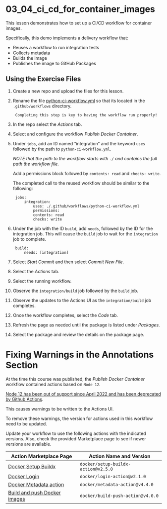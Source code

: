 # 03_04_ci_cd_for_container_images
This lesson demonstrates how to set up a CI/CD workflow for container images.

Specifically, this demo implements a delivery workflow that:
- Reuses a workflow to run integration tests
- Collects metadata
- Builds the image
- Publishes the image to GitHub Packages

## Using the Exercise Files
1. Create a new repo and upload the files for this lesson.
1. Rename the file [python-ci-workflow.yml](../../.github/workflows/python-ci-workflow.yml) so that its located in the `.github/workflows` directory.

        Completing this step is key to having the workflow run properly!

1. In the repo select the *Actions* tab.
1. Select and configure the workflow *Publish Docker Container*.
1. Under `jobs`, add an ID named “integration” and the keyword `uses` followed by the path to `python-ci-workflow.yml`.

    _NOTE that the path to the workflow starts with `./` and contains the full path the workflow file._

    Add a permissions block followed by `contents: read` and `checks: write`.

    The completed call to the reused workflow should be similar to the following:


        jobs:
            integration:
                uses: ./.github/workflows/python-ci-workflow.yml
                permissions:
                contents: read
                checks: write

1. Under the job with the ID `build`, add `needs`, followed by the ID for the integration job.  This will cause the `build` job to wait for the `integration` job to complete.

        build:
            needs: [integration]

1. Select *Start Commit* and then select *Commit New File*.
1. Select the *Actions* tab.
1. Select the running workflow.
1. Observe the `integration/build` job followed by the `build` job.
1. Observe the updates to the Actions UI as the `integration/build` job completes.
1. Once the workflow completes, select the *Code* tab.
1. Refresh the page as needed until the package is listed under *Packages*.
1. Select the package and review the details on the package page.

# Fixing Warnings in the Annotations Section
At the time this course was published, the *Publish Docker Container* workflow contained actions based on `Node 12`.

[Node 12 has been out of support since April 2022 and has been deprecated by Github Actions](https://github.blog/changelog/2022-09-22-github-actions-all-actions-will-begin-running-on-node16-instead-of-node12/).

This causes warnings to be written to the Actions UI.

To remove these warnings, the version for actions used in this workflow need to be updated.

Update your workflow to use the following actions with the indicated versions.  Also, check the provided Marketplace page to see if newer versions are available.

|Action Marketplace Page|Action Name and Version|
|--|--|
|[Docker Setup Buildx](https://github.com/marketplace/actions/docker-setup-buildx)|`docker/setup-buildx-action@v2.5.0`|
|[Docker Login](https://github.com/marketplace/actions/docker-login)|`docker/login-action@v2.1.0`|
|[Docker Metadata action](https://github.com/marketplace/actions/docker-metadata-action)|`docker/metadata-action@v4.4.0`|
|[Build and push Docker images](https://github.com/marketplace/actions/build-and-push-docker-images)|`docker/build-push-action@v4.0.0`|
